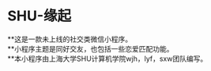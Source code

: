 # SHU-缘起
 **这是一款未上线的社交类微信小程序。  
 **小程序主题是同好交友，也包括一些恋爱匹配功能。  
 **本小程序由上海大学SHU计算机学院wjh，lyf，sxw团队编写。  
